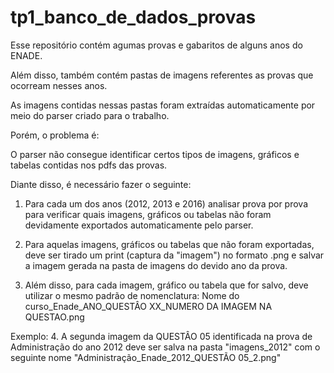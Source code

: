 # tp1_banco_de_dados_provas

Esse repositório contém agumas provas e gabaritos de alguns anos do ENADE.

Além disso, também contém pastas de imagens referentes as provas que ocorream nesses anos.

As imagens contidas nessas pastas foram extraídas automaticamente por meio do parser criado para o trabalho.

Porém, o problema é:

O parser não consegue identificar certos tipos de imagens, gráficos e tabelas contidas nos pdfs das provas.

Diante disso, é necessário fazer o seguinte:

1. Para cada um dos anos (2012, 2013 e 2016) analisar prova por prova para verificar quais imagens, gráficos ou tabelas não foram devidamente exportados automaticamente pelo parser. 

2. Para aquelas imagens, gráficos ou tabelas que não foram exportadas, deve ser tirado um print (captura da "imagem") no formato .png e salvar a imagem gerada na pasta de imagens do devido ano da prova.

3. Além disso, para cada imagem, gráfico ou tabela que for salvo, deve utilizar o mesmo padrão de nomenclatura:
      Nome do curso_Enade_ANO_QUESTÂO XX_NUMERO DA IMAGEM NA QUESTAO.png

Exemplo: 
4. A segunda imagem da QUESTÂO 05 identificada na prova de Administração do ano 2012 deve ser salva na pasta "imagens_2012" com o seguinte nome "Administração_Enade_2012_QUESTÃO 05_2.png" 
